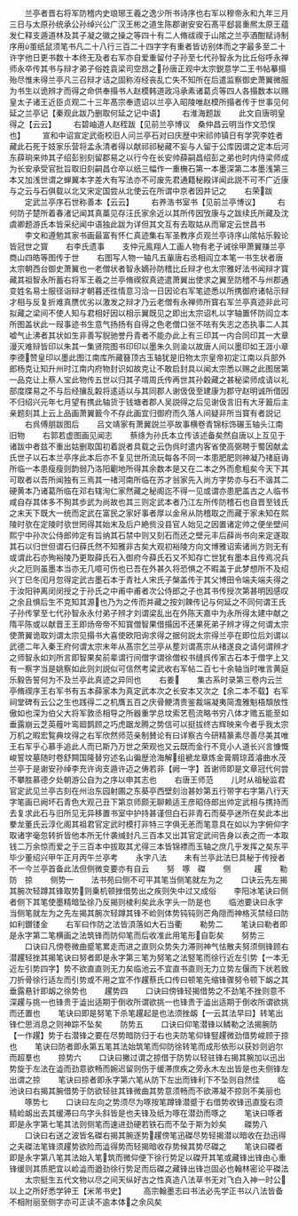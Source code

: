 <!-- { "loadSidebar": true } -->
　　兰亭者晋右将军防稽内史琅琊王羲之逸少所书诗序也右军以穆帝永和九年三月三日与太原孙统承公孙绰兴公广汉王彬之道生陈郡谢安安石髙平郄昙重熈太原王蕴发仁释支遁道林及其子凝之徽之操之等四十有二人脩祓禊于山隂之兰亭酒酣赋诗制序用茧纸鼠须笔书凡二十八行三百二十四字字有重者皆访别体而之字最多至二十许字他日更书数十本终无及者右军亦自爱重留付子孙至七代孙智永为比丘俗呼永禅师永卒传其书与辩才弟子俗姓袁梁司空昂之孙唐正观中太宗鋭意学二王书帖摹搨殆尽惟未得兰亭凡三召辩才诘之固称洊经丧乱亡失不知所在后遣监察御史萧翼微服为书生以诡辨才而得之命供奉搨书人赵模韩道政冯承素诸葛贞等四人各搨数本以赐皇太子诸王近臣贞观二十三年髙宗奉遗诏以兰亭入昭陵唯赵模所搨者传于世事见何延之兰亭记【秦观此跋乃删取何延之记中语】
　　右淮海题跋
　　此文自唐明皇得之【云云】
　　右碧岫道人赵秷跋【见前兰亭博议　桑仲昌云明当作文恐悮也】
　　宣和中诏宣定武衙校旧人问兰亭石对曰庆歴中宋祁帅镇日有学究李姓者藏此石死于妓家乐营将孟永清者得以献祁祁秘藏不妄与人留于公库因谓之定本后河东薛珦来帅其子绍彭别刻留郡易之以行今在长安帅薛嗣昌绍彭之弟也时内侍梁师成为长安承受官批旨取旧刻嗣昌仓卒以纸三幅作一重橅石第一本墨深第二本墨浅第三本又加浅世谓之蝉翼本字差大有写法亦不可废先君通籍秘殿详闻此説不可不广近康与之云与石俱载以北又宋定国尝从北使云在所谓中京者因并记之
　　右荣跋
　　定武兰亭序石世称善本【云云】
　　右养浩书室书【见前兰亭博议】
　　右何防子楚所着春渚记闻其真藁见存汪氏家余近以其所传因攷康与之跋续氏所藏及沈虞卿题游氏本皆采纪闻中语独此跋为详但其文互有去取姑从而窜定云世昌书
　　李文和遵勉其家书画最富有怀仁真迹集右军圣教序贞观兰亭诗序山隂帖乐毅论皆冠世之寳
　　右李氏遗事
　　支仲元鳯翔人工画人物有老子诫徐甲萧翼赚兰亭商山四皓等图传于世
　　右图写人物一轴凡五軰唐右丞相阎立本笔一书生状者唐太宗朝西台御史萧翼也一老僧状者智永嫡孙防稽比丘辩才也太宗雅好法书闻辩才寳藏其祖智永所蓄右将军王羲之兰亭脩禊叙真迹遣萧翼出使求之翼至防稽不与州郡通变姓名易士服径诣辩才朝暮还徃情意习洽一日因论右军笔迹悉以所携御府诸帖示辩才相与反复折难真赝优劣以激发之辩才乃云老僧有永禅师所寳右军兰亭真迹非此可拟藏之梁间不使人知与君相好因以相示翼既见之即出太宗诏札以字轴置怀防阎立本所图盖状此一叚事迹书生意气扬扬有自得之色老僧口张不呿有失志之态执事二人其嘘气止沸者其状如生非善写貎驰誉丹青者不能办此上有三印其一内合同印其一大章漫灭难辩皆印以朱其一集贤院图书印印以墨朱久则渝以故唐人间以墨印如王涯小章李德赞皇印以墨此图江南库所藏簮顶古玉轴犹是旧物太宗皇帝初定江南以兵部外郎杨克让知升州时江南内府物封识如故克让不敢启封具以闻太宗悉以赐之此图居第一品克让上蔡人宝此物传五世以归其子壻周氏传再世其孙糓藏之甚秘梁师成请以礼部度牒易之不与后经攘乱糓将逺适以与其同郡人谢伋伋至建康为郡守赵明诚所借因不归绍兴元年七月望有携此轴货于钱塘者郡人吴説得之后见谢伋言旧有大牙籖后主亲题刻其上云上品画萧翼籖今不存此画宜归御府而久落人间疑非所当寳有者説记
　　右呉傅朋跋图后
　　吕文靖家有萧翼説兰亭故事横卷青锦标饰碾玉轴头江南旧物
　　右郭若虚图画见闻志
　　蔡绦为孙氏本立传该述备矣然自唐以上互见于诸跋中者兹不重出姑删取国初着説者具载之云伪呉时遣内客省使高弼聘于蜀因献孟氏世子以石本兰亭序此本后亦不复见世所流玩每各不同一本患肥肥则神凝乃禇庭诲所临一本患瘦瘦则韵弱乃洛阳劚地所得其余数本是又在二本之外而愈粗矣今天下其可取者以吾所闻独有三焉其一禇河南所临在苏才翁家先入尚方字势亦与石不谐其二硬黄本乃诸葛所临在邓右辖洵仁家然藏之秘阁迄不得一见或谓亦患肥盖古之人临书咸自存其体多不狥其歩武为尚故也其三则定武本者乃江左所传防稽石也自晋至钱氏之末天下既大一统而定武在富民之家好事者厚以金帛从防稽取之而藏于家未知在熙陵时欤在定陵时欤世罔得其始末及后户絶赀没县官人始见之因置诸定帅之便坐壁间熙宁中孙次公侍郎帅定有旨纳其石禁中则又刻石而还之壁元丰后薛尚书向来定遂取其石以归世但谓石归薛氏然不知雅非古矣大观初裕陵方向文博雅诏索诸尚方则无有或谓此石亦殉裕陵乃更取薛氏石入御府今薛氏石又不知存亡世犹有墨本且传焉况兵火之厄则虽墨本当亦无几噫可伤也已吾在外甚久将恐惧之不暇盖于此梦想所不及绍兴丁巳冬闰月忽得定武古墨石本于青社人宋氏子槃盖传于其父博田令端夫端夫得之于汝阳钟离闵闵授之于孙氏之中甫中甫者次公侍郎之子也其书传授次第甚明因感叹之余且惧后生不克知其源也乃为之传而并藏之按刘餗传记与何延之不同何谓王氏子孙传掌至七代孙智永永付弟子辨才刘谓梁乱出在外陈天嘉中为永所得太建中献之隋平陈或以献晋王王即炀帝帝不知寳僧智果借搨因不还果死弟子辨才得之何谓太宗使萧翼诡取刘谓太宗见搨书大喜使欧阳询求得之据何説太宗得兰亭在即位后刘谓以武德二年入秦王府何谓太宗末年从髙宗乞兰亭从塟刘谓髙宗从禇遂良之请何谓辨才之师智永如刘所言即智果矣前辈谓行间僧字谓徐僧权书缝呉传家古石本于僧字上又有一察字当是姚察如此则刘説似可信然考梁武收右军帖二百七十余轴当时唯言黄庭乐毅告誓何为不及兰亭此真迹之异同也
　　右姜
　　集古系时录第三卷内云兰亭脩禊序王右军书有五本薛家本为真定武本次之长安本又次之【余二本不载】右军祠堂碑有云公之生也践得二之机膺五百之庆骨鲠清贵鉴裁端凝夷简澹雅魁梧頽放性傲如也深为伯父大将军敦丞相导之所器重学总坟索艺苞流略书穷八体才赡五能至如垂露崩云芝英薤叶鸾廻鹊顾之巧虎踞龙腾之势信可以挺拔终古辉映来今者乎我太宗万机之暇宏覧典坟得之右军欣然师范亲制賛论有曰详察古今研精篆素尽善尽美其唯王右军乎心慕手追此人而已斯乃万世之荣观也又云既而金行不竞小人道长兴言慷慨峻誓坟墓随时卷舒闗国隆替穷述名山徧歴沧海解组褫龙章炼金膏屑琼蕋濬曲水茂兰亭于是谢安孙绰李充许询支遁许迈之俦若非【阙一字】首谢师即是文章冠代何尝不攀胜慕德夕处朝游公自为之序以申其志也
　　右唐王师范
　　儿时从祖秘监君官定武见兰亭古刻在州治东园射圃之东葵亭西壁刻治甚妙第五行带字右字第八行天字笔画已阙坏石青色大观己丑下第京师颇无聊赖适王彦昭侍郎出帅定武相与携持而去复求此石与旧所见无异移置书室中护持甚谨但白石非青石而葵亭迷所在矣此本出豢龙董氏云淳化阁其祖君官定武时模打非特三字俱无恙而笔意具在如以为字俯仰字取诸字毫忽转折皆他本所无什袭缄封凡三百本又出其官定武间告身以表之而一本取钱二万余惊而爱之于三百本中拔取其尤得三本皆锦褾而玉轴之庶几乎发挥之矣东平毕少董绍兴甲午正月丙午兰亭考
　　永字八法
　　未有兰亭此法巳具秘于传授者不一今兰亭首备此法但侧微变要亦有自云
　　努　啄　磔
　　侧　　　趯
　　勒　防　掠
　　侧势一
　　法书苑曰侧不可平其笔当侧笔就左为之
　　口诀云先左揭其腕次轻蹲其锋取势则乗机顿挫借势出之疾则失中过又成俗
　　李阳冰笔诀曰侧者侧下其笔使墨精暗坠徐乃反揭则棱利矣此永字头一防是也
　　临池要诀曰永字当侧笔就左为之先左揭其腕次轻蹲其锋不崄则体势钝钝则芒角隠而神格灭禁经曰防如利鑚镂金
　　右军曰作防之法皆湏落如大石当衢
　　勒势二
　　笔诀曰勒者即是永字第二笔横画之法筑锋而防仰笔而后收准此用笔形自彰矣
　　努势三
　　口诀曰凡傍卷微曲蹙笔累走而进之直则众势失力滞则神气怯散夫努须侧锋顾右潜趯轻挫其揭笔诀曰努者即是永字第三笔为努笔之法竪笔而徐行近左引势【一本无近左引势四字】势不欲直直则无力矣临池云不宜直书直则无力立势左偃而下状若致刀折骨徐行适左而引势或不用之宜不作趯蔡氏口传曰顿笔先缩锋骤努令顿下衂之其垂露悬针即衂之徐势也
　　趯势四
　　口诀曰傍锋轻揭借势之不劲笔不挫则意不深趯与挑一也锋贵于澁出适期于倒收所谓欲挑一也锋贵于澁出适期于倒收所谓欲挑而还置也
　　笔诀曰即是努笔下杀笔趯起是也法须挫衂【一云其法早曰】转笔出锋伫思消息之则神踪不坠矣
　　防势五
　　口诀曰仰笔潜锋以鳞勒之法揭腕防【一作趯】势于右潜锋之要在尽势暗防归于右也夫防笔仰锋竪趯微劲借势峻顾于掠也
　　笔诀曰防者即永第五笔其法始筑笔而仰防徐转笔而成形依形以获妙则逈尔而超羣也
　　掠势六
　　口诀曰撇过谓之掠借于防势以轻驻锋右揭其腕加以迅出势旋于左法在澁而劲意欲畅而婉迟留则伤于缓滞庶疾之旁永木左出皆是也夫侧锋左出谓之掠
　　笔诀曰掠者即永字第六笔从防下左出而锋利下不坠则自然佳
　　临池诀曰右揭其腕借势于防欲轻驻其锋微曲其势意须畅而不欲滞凝不掠则不美丽也
　　啄势七
　　口诀曰左向之势须尽为啄按笔蹲锋潜蹙于右借势收锋迅直旋右须精崄衂出去其缓滞曰鸟字头斜皆是也夫锋及纸为啄在潜劲而啄之
　　笔诀曰啄者即是永字第七笔其法则侧笔而速进劲硬若铁石而不坠于斯为妙矣
　　磔势八
　　口诀曰右送之波皆名磔右揭其腕逐势趯傍笔迅磔尽势轻揭潜以暗收在劲迅得之夫磔法笔锋须趯势欲险而澁得势而轻揭暗收存势候其势尽磔之
　　笔诀曰磔者即是永字第八笔其法始入笔筑而微仰便下徐行势足以磔开其笔或藏锋出锋由心重锋缓则其质肥宜以崄澁而遒劲徐行势足而后磔之藏锋出锋岂固必也翰林密论平磔法
　　太宗挺生五代文物以尽之间天纵好古之性真造八法草书无对飞白入神一时公以上之所好悉学钟王【米芾书史】
　　高宗翰墨志曰书法必先学正书以八法皆备不相附丽至侧字亦可正读不逾本体之余风矣
